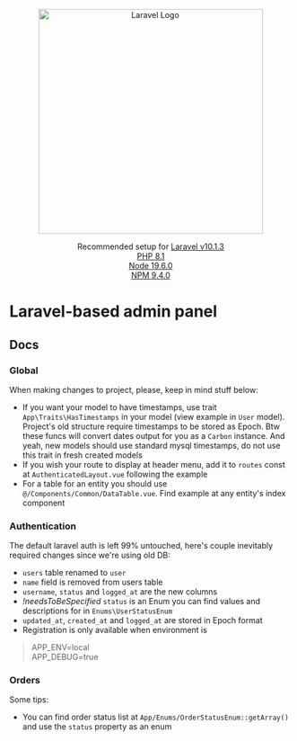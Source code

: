<p align="center"><a href="https://laravel.com" target="_blank"><img src="https://raw.githubusercontent.com/laravel/art/master/logo-lockup/5%20SVG/2%20CMYK/1%20Full%20Color/laravel-logolockup-cmyk-red.svg" width="400" alt="Laravel Logo"></a></p>

<p align="center">
Recommended setup for <a href="#">Laravel v10.1.3</a>
<br/>
<a href="#">PHP 8.1</a>
<br/>
<a href="#">Node 19.6.0</a>
<br/>
<a href="#">NPM 9.4.0</a>
</p>

# Laravel-based admin panel

## Docs

### Global

When making changes to project, please, keep in mind stuff below:

- If you want your model to have timestamps, use trait `App\Traits\HasTimestamps` in your model (view example in `User` model). Project's old
  structure require timestamps to be stored as Epoch. Btw these funcs will convert dates output for you as a `Carbon`
  instance. And yeah, new models should use standard mysql timestamps, do not use this trait in fresh created models
- If you wish your route to display at header menu, add it to `routes` const at `AuthenticatedLayout.vue` following
  the example
- For a table for an entity you should use `@/Components/Common/DataTable.vue`. Find example at any entity's index
  component

### Authentication

The default laravel auth is left 99% untouched, here's couple inevitably required changes since we're using old DB:

- `users` table renamed to `user`
- `name` field is removed from users table
- `username`, `status` and `logged_at` are the new columns
- *!needsToBeSpecified* `status` is an Enum you can find values and descriptions for in `Enums\UserStatusEnum`
- `updated_at`, `created_at` and `logged_at` are stored in Epoch format
- Registration is only available when environment is

> APP_ENV=local <br/>
> APP_DEBUG=true

### Orders
Some tips:

- You can find order status list at `App/Enums/OrderStatusEnum::getArray()` and use the `status` property as an enum

